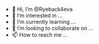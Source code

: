 - 👋 Hi, I’m @Ryeback4eva
- 👀 I’m interested in ...
- 🌱 I’m currently learning ...
- 💞️ I’m looking to collaborate on ...
- 📫 How to reach me ...

<!---
Ryeback4eva/Ryeback4eva is a ✨ special ✨ repository because its `README.md` (this file) appears on your GitHub profile.
You can click the Preview link to take a look at your changes.
--->
